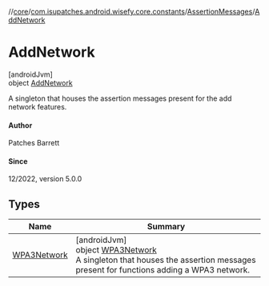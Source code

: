 //[core](../../../../index.md)/[com.isupatches.android.wisefy.core.constants](../../index.md)/[AssertionMessages](../index.md)/[AddNetwork](index.md)

# AddNetwork

[androidJvm]\
object [AddNetwork](index.md)

A singleton that houses the assertion messages present for the add network features.

#### Author

Patches Barrett

#### Since

12/2022, version 5.0.0

## Types

| Name | Summary |
|---|---|
| [WPA3Network](-w-p-a3-network/index.md) | [androidJvm]<br>object [WPA3Network](-w-p-a3-network/index.md)<br>A singleton that houses the assertion messages present for functions adding a WPA3 network. |
